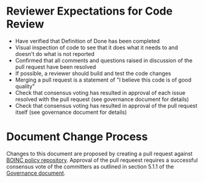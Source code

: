 # Reviewer Expectations for Code Review
- Have verified that Definition of Done has been completed
- Visual inspection of code to see that it does what it needs to and doesn't do what is not reported
- Confirmed that all comments and questions raised in discussion of the pull request have been resolved
- If possible, a reviewer should build and test the code changes
- Merging a pull request is a statement of "I believe this code is of good quality"
- Check that consensus voting has resulted in approval of each issue resolved with the pull request (see governance document for details)
- Check that consensus voting has resulted in approval of the pull request itself (see governance document for details)

# Document Change Process
Changes to this document are proposed by creating a pull request against [BOINC policy repository](https://github.com/BOINC/boinc-policy).  Approval of the pull requeest requires a successful consensus vote of the committers as outlined in section 5.1.1 of the [Governance document](https://github.com/BOINC/boinc-policy/blob/master/Governance.md).
